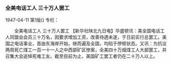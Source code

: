 ### 全美电话工人  三十万人罢工

1947-04-11
第1版()
专栏：

　　全美电话工人
    三十万人罢工
    【新华社陕北九日电】华盛顿讯：美全国电话工人同盟会会员三十万名，因要求增加工资，改善待遇未遂，于日前实行总罢工。美国之电话事业，首由东海岸开始，继而遍及全国，均陷于停顿状态。又讯：为抗议两周死亡煤工一百一十一人之中西部矿区惨案，全美四十万烟煤工人大部罢工，并召集大会追悼死难工友。截至目前为止，美国矿工罢工者仍在二十万人以上。
